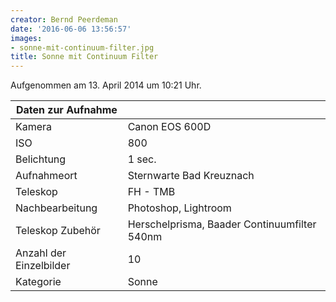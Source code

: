 ```yaml
---
creator: Bernd Peerdeman
date: '2016-06-06 13:56:57'
images:
- sonne-mit-continuum-filter.jpg
title: Sonne mit Continuum Filter
---
```

Aufgenommen am 13. April 2014 um 10:21 Uhr.

| Daten zur Aufnahme | |
| - | - |
| Kamera | Canon EOS 600D |
| ISO | 800 |
| Belichtung | 1 sec. |
| Aufnahmeort | Sternwarte Bad Kreuznach |
| Teleskop | FH - TMB | 203/1800 | f/8,9 |
| Nachbearbeitung | Photoshop, Lightroom |
| Teleskop Zubehör | Herschelprisma, Baader Continuumfilter 540nm |
| Anzahl der Einzelbilder | 10 |
| Kategorie | Sonne |
